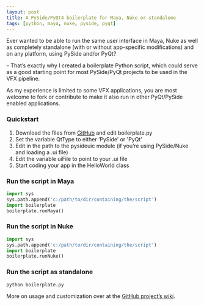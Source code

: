 ```yaml
---
layout: post
title: A PySide/PyQt4 boilerplate for Maya, Nuke or standalone
tags: [python, maya, nuke, pyside, pyqt]
---
```


Ever wanted to be able to run the same user interface in Maya, Nuke as well as completely standalone (with or without app-specific modifications) and on any platform, using PySide and/or PyQt?

<!--more-->

– That’s exactly why I created a boilerplate Python script, which could serve as a good starting point for most PySide/PyQt projects to be used in the VFX pipeline.

As my experience is limited to some VFX applications, you are most welcome to fork or contribute to make it also run in other PyQt/PySide enabled applications.

### Quickstart

1. Download the files from [GitHub](https://github.com/fredrikaverpil/pyVFX-boilerplate) and edit boilerplate.py
2. Set the variable QtType to either ‘PySide’ or 'PyQt’
3. Edit in the path to the pysideuic module (if you’re using PySide/Nuke and loading a .ui file)
4. Edit the variable uiFile to point to your .ui file
5. Start coding your app in the HelloWorld class

### Run the script in Maya

```python
import sys
sys.path.append('c:/path/to/dir/containing/the/script')
import boilerplate
boilerplate.runMaya()
```

### Run the script in Nuke

```python
import sys
sys.path.append('c:/path/to/dir/containing/the/script')
import boilerplate
boilerplate.runNuke()
```

### Run the script as standalone

    python boilerplate.py


More on usage and customization over at the [GitHub project’s wiki](https://github.com/fredrikaverpil/pyVFX-boilerplate/wiki).

